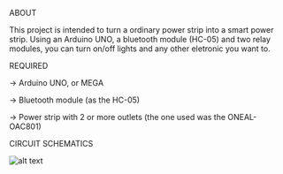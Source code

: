 ABOUT

  This project is intended to turn a ordinary power strip into a smart power strip. Using an Arduino UNO, a bluetooth module (HC-05) and two relay modules, you can turn on/off lights and any other eletronic you want to.
  

REQUIRED
  
  ->  Arduino UNO, or MEGA
  
  ->  Bluetooth module (as the HC-05)
  
  ->  Power strip with 2 or more outlets (the one used was the ONEAL-OAC801)

CIRCUIT SCHEMATICS

![alt text](screenshots/filename.png)
